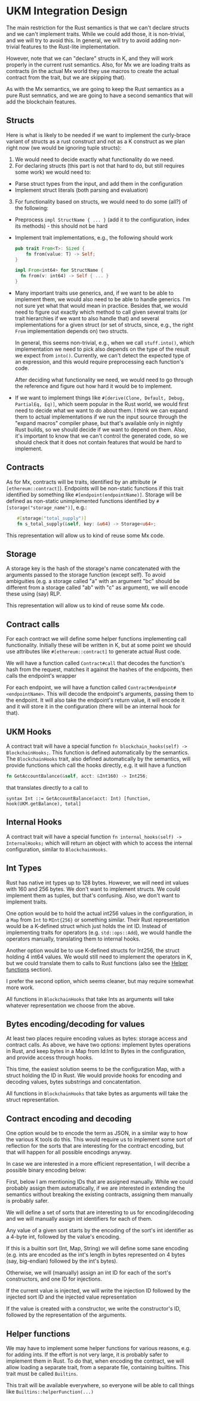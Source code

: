UKM Integration Design
======================

The main restriction for the Rust semantics is that we can't declare structs
and we can't implement traits. While we could add those, it is non-trivial,
and we will try to avoid this. In general, we will try to avoid adding
non-trivial features to the Rust-lite implementation.

However, note that we can "declare" structs in K, and they will work properly in
the current rust semantics. Also, for Mx we are loading traits as contracts
(in the actual Mx world they use macros to create the actual contract from the
trait, but we are skipping that).

As with the Mx semantics, we are going to keep the Rust semantics as a pure Rust
semnatics, and we are going to have a second semantics that will add the
blockchain features.

Structs
-------

Here is what is likely to be needed if we want to implement the curly-brace
variant of structs as a rust construct and not as a K construct as we plan
right now (we would be ignoring tuple structs):

1. We would need to decide exactly what functionality do we need.
2. For declaring structs (this part is not that hard to do, but still requires
  some work) we would need to:
  * Parse struct types from the input, and add them in the configuration
  * Implement struct literals (both parsing and evaluation)
3. For functionality based on structs, we would need to do some (all?) of the following:
  * Preprocess `impl StructName { ... }` (add it to the configuration, index its
    methods) - this should not be hard
  * Implement trait implementations, e.g., the following should work
    ```rs
    pub trait From<T>: Sized {
        fn from(value: T) -> Self;
    }

    impl From<int64> for StructName {
      fn from(v: int64) -> Self { ... }
    }
    ```
  * Many important traits use generics, and, if we want to be able to implement
    them, we would also need to be able to handle generics. I'm not sure yet
    what that would mean in practice. Besides that, we would need to figure out
    exactly which method to call given several traits (or trait hierarchies if
    we want to also handle that) and several implementations for a given struct
    (or set of structs, since, e.g., the right `From` implementation depends on)
    two structs.
    
    In general, this seems non-trivial, e.g., when we call `stuff.into()`, which
    implementation we need to pick also depends on the type of the result we
    expect from `into()`. Currently, we can't detect the expected type of an
    expression, and this would require preprocessing each function's code.

    After deciding what functionality we need, we would need to go through the
    reference and figure out how hard it would be to implement.

  * If we want to implement things like
    `#[derive(Clone, Default, Debug, PartialEq, Eq)]`, which seem popular in
    the Rust world, we would first need to decide what we want to do about them.
    I think we can expand them to actual implementations if we run the input
    source through the "expand macros" compiler phase, but that's available
    only in nightly Rust builds, so we should decide if we want to depend on
    them. Also, it's important to know that we can't control the generated code,
    so we should check that it does not contain features that would be hard to
    implement.

Contracts
---------

As for Mx, contracts will be traits, identified by an attribute
(`#[ethereum::contract]`). Endpoints will be non-static functions if this trait
identified by something like `#[endpoint(endpointName)]`. Storage will be
defined as non-static unimplemented functions identified by
`#[storage("storage_name")]`, e.g.:

```rs
    #[storage("total_supply")]
    fn s_total_supply(&self, key: &u64) -> Storage<u64>;
```

This representation will allow us to kind of reuse some Mx code.

Storage
-------

A storage key is the hash of the storage's name concatenated with the arguments
passed to the storage function (except self). To avoid ambiguities
(e.g. a storage called "a" with an argument "bc" should be different from
a storage called "ab" with "c" as argument), we will encode these using (say) RLP.

This representation will allow us to kind of reuse some Mx code.

Contract calls
--------------

For each contract we will define some helper functions implementing call
functionality. Initially these will be written in K,
but at some point we should use attributes like `#[ethereum::contract]` to
generate actual Rust code.

We will have a function called `Contract#call` that decodes the function's
hash from the request, matches it against the hashes of the endpoints, then
calls the endpoint's wrapper

For each endpoint, we will have a function called `Contract#endpoint#<endpointName>`.
This will decode the endpoint's arguments, passing them to the endpoint. It will
also take the endpoint's return value, it will encode it and it will store it
in the configuration (there will be an internal hook for that).

UKM Hooks
---------

A contract trait will have a special function
`fn blockchain_hooks(self) -> BlockchainHooks;`.
This function is defined automatically by the semantics. The `BlockchainHooks`
trait, also defined automatically by the semantics, will provide functions
which call the hooks directly, e.g. it will have a function
```rs
fn GetAccountBalance(&self, acct: &Int160) -> Int256;
```
that translates directly to a call to
```k
syntax Int ::= GetAccountBalance(acct: Int) [function, hook(UKM.getBalance), total]
```

Internal Hooks
--------------

A contract trait will have a special function
`fn internal_hooks(self) -> InternalHooks;` which will return an object with
which to access the internal configuration, similar to `BlockchainHooks`.

Int Types
---------

Rust has native int types up to 128 bytes. However, we will need int values
with 160 and 256 bytes. We don't want to implement structs. We could implement
them as tuples, but that's confusing. Also, we don't want to implement traits.

One option would be to hold the actual int256 values in the configuration, in
a `Map` from `Int` to `MInt{256}` or something similar. Their Rust
representation would be a K-defined struct which just holds the int ID.
Instead of implementing traits for operators (e.g. `std::ops::Add`), we would
handle the operators manually, translating them to internal hooks.

Another option would be to use K-defined structs for Int256, the struct holding
4 int64 values. We would still need to implement the operators in K, but
we could translate them to calls to Rust functions (also see the
[Helper functions](#helper-functions) section).

I prefer the second option, which seems cleaner, but may require somewhat
more work.

All functions in `BlockchainHooks` that take Ints as arguments will take whatever
representation we choose from the above.

Bytes encoding/decoding for values
----------------------------------

At least two places require encoding values as bytes: storage access and contract
calls. As above, we have two options: implement bytes operations in Rust, and
keep bytes in a Map from Id:Int to Bytes in the configuration, and provide
access through hooks.

This time, the easiest solution seems to be the configuration Map, with
a struct holding the ID in Rust. We would provide hooks for encoding and
decoding values, bytes substrings and concatentation.

All functions in `BlockchainHooks` that take bytes as arguments will take the
struct representation.

Contract encoding and decoding
------------------------------

One option would be to encode the term as JSON, in a similar way to how the
various K tools do this. This would require us to implement some sort of
reflection for the sorts that are interesting for the contract encoding,
but that will happen for all possible encodings anyway.

In case we are interested in a more efficient representation, I will decribe
a possible binary encoding below:

First, below I am mentioning IDs that are assigned manually. While we could
probably assign them automatically, if we are interested in extending the
semantics without breaking the existing contracts, assigning them manually
is probably safer.

We will define a set of sorts that are interesting to us for encoding/decoding
and we will manually assign int identifiers for each of them.

Any value of a given sort starts by the encoding of the sort's int identifier
as a 4-byte int, followed by the value's encoding.

If this is a builtin sort (Int, Map, String) we will define some sane encoding
(e.g. ints are encoded as the int's length in bytes represented on 4 bytes
(say, big-endian) followed by the int's bytes).

Otherwise, we will (manually) assign an int ID for each of the sort's
constructors, and one ID for injections.

If the current value is injected, we will write the injection ID followed by
the injected sort ID and the injected value representation

If the value is created with a constructor, we write the constructor's ID,
followed by the representation of the arguments.

Helper functions
----------------

We may have to implement some helper functions for various reasons, e.g.
for adding ints. If the effort is not very large, it is probably safer to
implement them in Rust. To do that, when encoding the contract, we will allow
loading a separate trait, from a separate file, containing builtins. This trait
must be called `Builtins`.

This trait will be available everywhere, so everyone will be able to call
things like `Builtins::helperFunction(...)`
